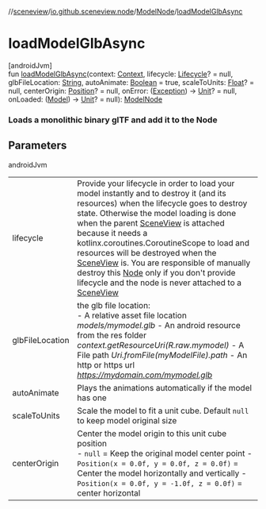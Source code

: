 //[sceneview](../../../index.md)/[io.github.sceneview.node](../index.md)/[ModelNode](index.md)/[loadModelGlbAsync](load-model-glb-async.md)

# loadModelGlbAsync

[androidJvm]\
fun [loadModelGlbAsync](load-model-glb-async.md)(context: [Context](https://developer.android.com/reference/kotlin/android/content/Context.html), lifecycle: [Lifecycle](https://developer.android.com/reference/kotlin/androidx/lifecycle/Lifecycle.html)? = null, glbFileLocation: [String](https://kotlinlang.org/api/latest/jvm/stdlib/kotlin/-string/index.html), autoAnimate: [Boolean](https://kotlinlang.org/api/latest/jvm/stdlib/kotlin/-boolean/index.html) = true, scaleToUnits: [Float](https://kotlinlang.org/api/latest/jvm/stdlib/kotlin/-float/index.html)? = null, centerOrigin: [Position](../../io.github.sceneview.math/index.md#945960193%2FClasslikes%2F-1571379623)? = null, onError: ([Exception](https://kotlinlang.org/api/latest/jvm/stdlib/kotlin/-exception/index.html)) -&gt; [Unit](https://kotlinlang.org/api/latest/jvm/stdlib/kotlin/-unit/index.html)? = null, onLoaded: ([Model](../../io.github.sceneview.model/index.md#1227607086%2FClasslikes%2F-1571379623)) -&gt; [Unit](https://kotlinlang.org/api/latest/jvm/stdlib/kotlin/-unit/index.html)? = null): [ModelNode](index.md)

###  Loads a monolithic binary glTF and add it to the Node

## Parameters

androidJvm

| | |
|---|---|
| lifecycle | Provide your lifecycle in order to load your model instantly and to destroy it (and its resources) when the lifecycle goes to destroy state. Otherwise the model loading is done when the parent [SceneView](../../io.github.sceneview/-scene-view/index.md) is attached because it needs a kotlinx.coroutines.CoroutineScope to load and resources will be destroyed when the [SceneView](../../io.github.sceneview/-scene-view/index.md) is. You are responsible of manually destroy this [Node](../-node/index.md) only if you don't provide lifecycle and the node is never attached to a [SceneView](../../io.github.sceneview/-scene-view/index.md) |
| glbFileLocation | the glb file location:<br>-     A relative asset file location *models/mymodel.glb* -     An android resource from the res folder *context.getResourceUri(R.raw.mymodel)* -     A File path *Uri.fromFile(myModelFile).path* -     An http or https url *https://mydomain.com/mymodel.glb* |
| autoAnimate | Plays the animations automatically if the model has one |
| scaleToUnits | Scale the model to fit a unit cube. Default `null` to keep model original size |
| centerOrigin | Center the model origin to this unit cube position<br>-     `null` = Keep the original model center point -     `Position(x = 0.0f, y = 0.0f, z = 0.0f)` = Center the model horizontally and vertically -     `Position(x = 0.0f, y = -1.0f, z = 0.0f)` = center horizontal | bottom aligned -     `Position(x = -1.0f, y = 1.0f, z = 0.0f)` = left | top aligned -     ... |
